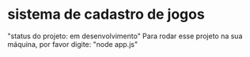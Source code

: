 <h1>sistema de cadastro de jogos</h1>
"status do projeto: em desenvolvimento"
Para rodar esse projeto na sua máquina, por favor digite: "node app.js"
